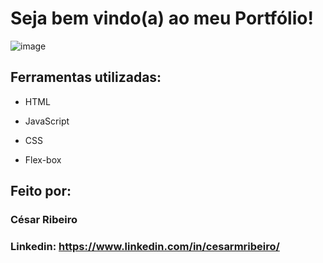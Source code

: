 # Seja bem vindo(a) ao meu Portfólio!

![image](https://i.imgur.com/N2aG1NP.png)

## Ferramentas utilizadas:

* HTML

* JavaScript

* CSS

* Flex-box

## Feito por:

### César Ribeiro

### Linkedin: https://www.linkedin.com/in/cesarmribeiro/